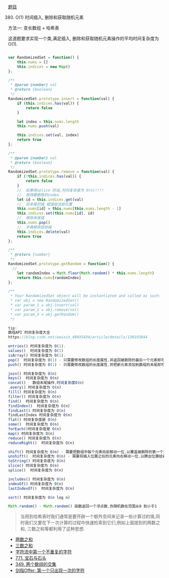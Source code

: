 
[题目](https://leetcode.cn/problems/insert-delete-getrandom-o1/description/)

380. O(1) 时间插入, 删除和获取随机元素

方法一: 变长数组 + 哈希表

这道题要求实现一个类,满足插入, 删除和获取随机元素操作的平均时间复杂度为 O(1). 

```js

var RandomizedSet = function() {
    this.nums = []
    this.indices = new Map()
};

/** 
 * @param {number} val
 * @return {boolean}
 */
RandomizedSet.prototype.insert = function(val) {
    if (this.indices.has(val)) {
        return false
    }

    let index = this.nums.length
    this.nums.push(val)

    this.indices.set(val, index)
    return true
};

/** 
 * @param {number} val
 * @return {boolean}
 */
RandomizedSet.prototype.remove = function(val) {
    if (!this.indices.has(val)) {
        return false
    }
    //  如果用splice 的话,时间复杂度为 O(n)!!!!
    //  获得要删除的index
    let id = this.indices.get(val)
    //  将末尾的值 赋值给当前位置
    this.nums[id] = this.nums[this.nums.length - 1]
    this.indices.set(this.nums[id], id)
    //  移除末尾值  
    this.nums.pop()
    //  字典移除目标值
    this.indices.delete(val)
    return true
};

/**
 * @return {number}
 */
RandomizedSet.prototype.getRandom = function() {
  //  
    let randomIndex = Math.floor(Math.random() * this.nums.length)
    return this.nums[randomIndex]
};

/**
 * Your RandomizedSet object will be instantiated and called as such:
 * var obj = new RandomizedSet()
 * var param_1 = obj.insert(val)
 * var param_2 = obj.remove(val)
 * var param_3 = obj.getRandom()
 */

tip:
数组API 时间复杂度大全
https://blog.csdn.net/weixin_49035434/article/details/130193844

entries() 时间复杂度为 O(1). 
values()  时间复杂度为 O(1)
isArray() 时间复杂度为 O(1). 
pop()  时间复杂度为 O(1) - 只需要修改数组的长度属性,并返回被删除的最后一个元素即可,不需要遍历整个数组. 
push() 时间复杂度为 O(1) - 只需要修改数组的长度属性,并把新元素添加到数组的末尾即可,不需要遍历整个数组

join() 时间复杂度为 O(n)
keys()  时间复杂度为 O(n)
concat()   数组末尾操作,时间复杂度O(n)    
.every() 时间复杂度为 O(n)
fill() 时间复杂度为 O(n)
filter() 时间复杂度为 O(n)
find()  时间复杂度为 O(n)
findIndex()  时间复杂度为 O(n)
findLast() 时间复杂度为 O(n)
findLastIndex 时间复杂度为 O(n)
flat() 时间复杂度是 O(n)
some()  时间复杂度为 O(n)
forEach()时间复杂度是 O(n)
map() 时间复杂度为 O(n)
reduce() 时间复杂度为 O(n)
reduceRight()  时间复杂度为 O(n)

shift() 时间复杂度为 O(n) - 需要把数组中每个元素向前移动一位,以覆盖被删除的第一个元素,并返回被删除的元素. 
unshift()  时间复杂度为 O(n) - 需要将插入位置之后的元素向右移动一位,以腾出位置给新元素. 这个操作会导致数组中的所有元素向右移动一位
toString() 时间复杂度为 O(n)
slice() 时间复杂度为 O(n)
splice()  时间复杂度为 O(n)

includes() 时间复杂度为 O(n)
indexOf() 时间复杂度为 O(n)
lastIndexOf()  时间复杂度为 O(n)

sort() 时间复杂度为 O(n log n)

Math.random() - Math.random() 函数返回一个浮点数,伪随机数在范围从0 到小于1

```

> 当用到哈希表时我们通常是要开辟一个额外空间来记录一些计算过的值,同时我们又要在下一次计算的过程中快速检索到它们,例如上面提到的两数之和, 三数之和等都利用了这种思想. 

- [两数之和](./数组/两数之和)
- [三数之和](./数组/三数之和)
- [字符流中第一个不重复的字符](./字符串/字符流中第一个不重复的字符.md)
- [771. 宝石与石头](https://leetcode.cn/problems/jewels-and-stones/description/)
- [349. 两个数组的交集](https://leetcode.cn/problems/intersection-of-two-arrays/description/)
- [剑指Offer: 第一个只出现一次的字符](https://leetcode.cn/problems/di-yi-ge-zhi-chu-xian-yi-ci-de-zi-fu-lcof/)